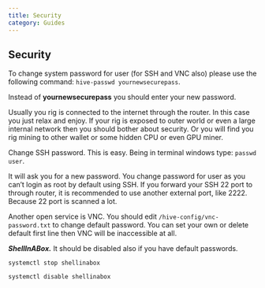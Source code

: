 ```yaml
---
title: Security
category: Guides
---
```


## Security
To change system password for user (for SSH and VNC also) please use the following command: `hive-passwd yournewsecurepass`.

Instead of **yournewsecurepass** you should enter your new password.

Usually you rig is connected to the internet through the router. In this case you just relax and enjoy. If your rig is exposed to outer world or even a large internal network then you should bother about security. Or you will find you rig mining to other wallet or some hidden CPU or even GPU miner.

Change SSH password. This is easy. Being in terminal windows type: `passwd user`.

It will ask you for a new password. You change password for user as you can’t login as root by default using SSH. If you forward your SSH 22 port to through router, it is recommended to use another external port, like 2222. Because 22 port is scanned a lot.

Another open service is VNC. You should edit `/hive-config/vnc-password.txt` to change default password. You can set your own or delete default first line then VNC will be inaccessible at all.

***ShellInABox.*** It should be disabled also if you have default passwords.

`systemctl stop shellinabox`

`systemctl disable shellinabox`

